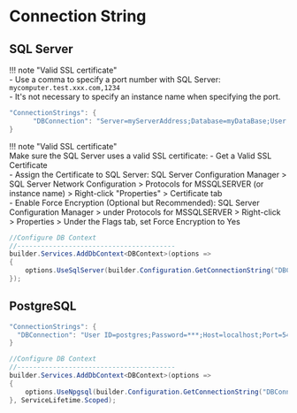 # Connection String

## SQL Server
!!! note "Valid SSL certificate"<br />
      - Use a comma to specify a port number with SQL Server: `mycomputer.test.xxx.com,1234`<br />
      - It's not necessary to specify an instance name when specifying the port.<br />
      

``` cs title="AppSettings"
"ConnectionStrings": {
      "DBConnection": "Server=myServerAddress;Database=myDataBase;User Id=myUsername;Password=myPassword;Encrypt=True;TrustServerCertificate=False;"
}
```

!!! note "Valid SSL certificate"<br />
      Make sure the SQL Server uses a valid SSL certificate:
      - Get a Valid SSL Certificate<br />
      - Assign the Certificate to SQL Server:  SQL Server Configuration Manager > SQL Server Network Configuration > Protocols for MSSQLSERVER (or instance name) > Right-click "Properties" > Certificate tab<br />
      - Enable Force Encryption (Optional but Recommended):  SQL Server Configuration Manager > under Protocols for MSSQLSERVER > Right-click > Properties > Under the Flags tab, set Force Encryption to Yes<br />
      

``` cs title="Program.cs"
//Configure DB Context
//----------------------------------------
builder.Services.AddDbContext<DBContext>(options =>
{
    options.UseSqlServer(builder.Configuration.GetConnectionString("DBConnection"));
});
```

## PostgreSQL

``` cs title="AppSettings"
"ConnectionStrings": {
  "DBConnection": "User ID=postgres;Password=***;Host=localhost;Port=5432;Database=DB1;Pooling=true;"
}
```
``` cs title="Program.cs"
//Configure DB Context
//----------------------------------------
builder.Services.AddDbContext<DBContext>(options =>
{
    options.UseNpgsql(builder.Configuration.GetConnectionString("DBConnection"));
}, ServiceLifetime.Scoped);
```
